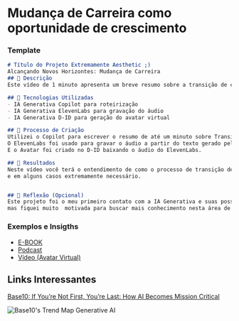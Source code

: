 # Mudança de Carreira como oportunidade de crescimento

### Template

```markdown
# Título do Projeto Extremamente Aesthetic ;)
Alcançando Novos Horizontes: Mudança de Carreira
## 📒 Descrição
Este vídeo de 1 minuto apresenta um breve resumo sobre a transição de carreira, seus processos e motivações.

## 🤖 Tecnologias Utilizadas
- IA Generativa Copilot para roteirização
- IA Generativa ElevenLabs para gravação do áudio
- IA Generativa D-ID para geração do avatar virtual

## 🧐 Processo de Criação
Utilizei o Copilot para escrever o resumo de até um minuto sobre Transição de Carreira.
O ElevenLabs foi usado para gravar o áudio a partir do texto gerado pelo Copilot com a ferramenta Text to Speech.
E o Avatar foi criado no D-ID baixando o áudio do ElevenLabs.

## 🚀 Resultados
Neste vídeo você terá o entendimento de como o processo de transição de carreira pode ser desafiador
e em alguns casos extremamente necessário.


## 💭 Reflexão (Opcional)
Este projeto foi o meu primeiro contato com a IA Generativa e suas possibilidades. Obviamente, tenho muitas coisas para aprender
mas fiquei muito  motivada para buscar mais conhecimento nesta área de TI que não para de crescer e inovar. 
```

### Exemplos e Insigths

- [E-BOOK](/exemplos/E-BOOK.md)
- [Podcast](/exemplos/PODCAST.md)
- [Vídeo (Avatar Virtual)](/exemplos/VIDEO.md)

## Links Interessantes

[Base10: If You’re Not First, You’re Last: How AI Becomes Mission Critical](https://base10.vc/post/generative-ai-mission-critical/)

![Base10's Trend Map Generative AI](https://github.com/digitalinnovationone/lab-natty-or-not/assets/730492/f4df26e8-f8f7-4419-8252-c69d73ea930c)
